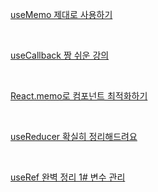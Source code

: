 [useMemo 제대로 사용하기](https://youtu.be/e-CnI8Q5RY4)

<br>

[useCallback 짱 쉬운 강의](https://youtu.be/XfUF9qLa3mU)

<br>

[React.memo로 컴포넌트 최적화하기](https://youtu.be/oqUgcxwrnSY)

<br>

[useReducer 확실히 정리해드려요](https://youtu.be/tdORpiegLg0)

<br>

[useRef 완벽 정리 1# 변수 관리](https://youtu.be/VxqZrL4FLz8)
